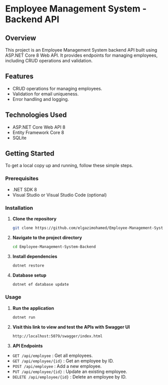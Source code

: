 # Employee Management System - Backend API

## Overview

This project is an Employee Management System backend API built using ASP.NET Core 8 Web API. It provides endpoints for managing employees, including CRUD operations and validation.

## Features

- CRUD operations for managing employees.
- Validation for email uniqueness.
- Error handling and logging.

## Technologies Used

- ASP.NET Core Web API 8
- Entity Framework Core 8
- SQLite
  
## Getting Started

To get a local copy up and running, follow these simple steps.

### Prerequisites

- .NET SDK 8
- Visual Studio or Visual Studio Code (optional)

### Installation

1. **Clone the repository**

   ```sh
   git clone https://github.com/elgazimohamed/Employee-Management-System-Backend.git
3. **Navigate to the project directory**

   ```sh
   cd Employee-Management-System-Backend
5. **Install dependencies**

   ```sh
   dotnet restore
7. **Database setup**

   ```sh
   dotnet ef database update

### Usage

1. **Run the application**

   ```sh
   dotnet run

1. **Visit this link to view and test the APIs with Swagger UI**

   ```sh
   http://localhost:5079/swagger/index.html

3. **API Endpoints**

- `GET /api/employee` : Get all employees.
- `GET /api/employee/{id}` : Get an employee by ID.
- `POST /api/employee` : Add a new employee.
- `PUT /api/employee/{id}` : Update an existing employee.
- `DELETE /api/employee/{id}` : Delete an employee by ID.
   
